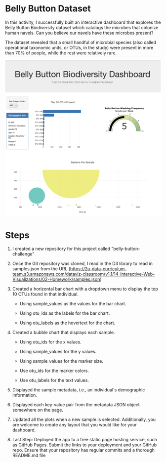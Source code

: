 
# Belly Button Dataset

In this activity, I successfully built an interactive dashboard that explores the Belly Button Biodiversity dataset which catalogs the microbes that colonize human navels. Can you believe our navels have these microbes present?

The dataset revealed that a small handful of microbial species (also called operational taxonomic units, or OTUs, in the study) were present in more than 70% of people, while the rest were relatively rare.
<p align='center'> <img src='images/Bellybutton Biodiversity Dash.png'></p>

# Steps
1. I created a new repository for this project called "belly-button-challenge"

2. Once the Git repository was cloned, I read in  the D3 library to read in samples.json from the URL (https://2u-data-curriculum-team.s3.amazonaws.com/dataviz-classroom/v1.1/14-Interactive-Web-Visualizations/02-Homework/samples.json)

3. Created a horizontal bar chart with a dropdown menu to display the top 10 OTUs found in that individual.

    - Using sample_values as the values for the bar chart.

    - Using otu_ids as the labels for the bar chart.

    - Using otu_labels as the hovertext for the chart.
    
4. Created a bubble chart that displays each sample.

    - Using otu_ids for the x values.

    - Using sample_values for the y values.

    - Using sample_values for the marker size.
    
    - Use otu_ids for the marker colors.
    
    - Use otu_labels for the text values.
    
5. Displayed the sample metadata, i.e., an individual's demographic information.

6. Displayed each key-value pair from the metadata JSON object somewhere on the page.

7. Updated all the plots when a new sample is selected. Additionally, you are welcome to create any layout that you would like for your dashboard.

8. Last Step: Deployed the app to a free static page hosting service, such as GitHub Pages. Submit the links to your deployment and your GitHub repo. Ensure that your repository has regular commits and a thorough README.md file










